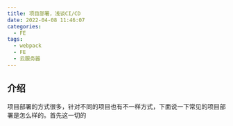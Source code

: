 ```yaml
---
title: 项目部署，浅谈CI/CD
date: 2022-04-08 11:46:07
categories:
  - FE
tags:
  - webpack
  - FE
  - 云服务器
---
```


## 介绍

项目部署的方式很多，针对不同的项目也有不一样方式，下面说一下常见的项目部署是怎么样的。首先这一切的